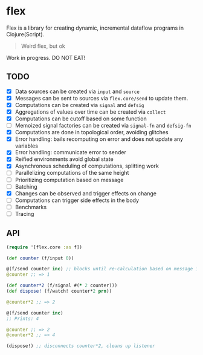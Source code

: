 # flex

Flex is a library for creating dynamic, incremental dataflow programs in
Clojure(Script).

> Weird flex, but ok

Work in progress. DO NOT EAT!

## TODO 

* [x] Data sources can be created via `input` and `source`
* [x] Messages can be sent to sources via `flex.core/send` to update them.
* [x] Computations can be created via `signal` and `defsig`
* [x] Aggregations of values over time can be created via `collect`
* [x] Computations can be cutoff based on some function
* [ ] Memoized signal factories can be created via `signal-fn` and `defsig-fn`
* [x] Computations are done in topological order, avoiding glitches
* [x] Error handling: bails recomputing on error and does not update any variables
* [x] Error handling: communicate error to sender
* [x] Reified environments avoid global state
* [x] Asynchronous scheduling of computations, splitting work
* [ ] Parallelizing computations of the same height
* [ ] Prioritizing computation based on message
* [ ] Batching
* [x] Changes can be observed and trigger effects on change
* [ ] Computations can trigger side effects in the body
* [ ] Benchmarks
* [ ] Tracing

## API

```clojure
(require '[flex.core :as f])

(def counter (f/input 0))

@(f/send counter inc) ;; blocks until re-calculation based on message is completed (JVM only)
@counter ;; => 1

(def counter*2 (f/signal #(* 2 counter)))
(def dispose! (f/watch! counter*2 prn))

@counter*2 ;; => 2

@(f/send counter inc)
;; Prints: 4

@counter ;; => 2
@counter*2 ;; => 4

(dispose!) ;; disconnects counter*2, cleans up listener
```
